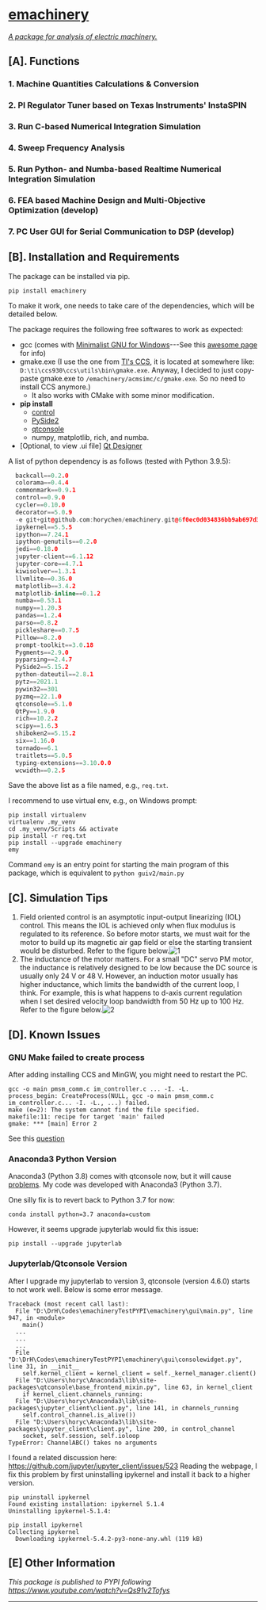 # [emachinery](https://pypi.org/project/emachinery/)

*<u>A package for analysis of electric machinery.</u>*

## [A]. Functions

### 1. Machine Quantities Calculations & Conversion

### 2. PI Regulator Tuner based on Texas Instruments' InstaSPIN

### 3. Run C-based Numerical Integration Simulation

### 4. Sweep Frequency Analysis

### 5. Run Python- and Numba-based Realtime Numerical Integration Simulation

### 6. FEA based Machine Design and Multi-Objective Optimization (develop)

### 7. PC User GUI for Serial Communication to DSP (develop)


## [B]. Installation and Requirements

The package can be installed via pip.
```shell
pip install emachinery
```
To make it work, one needs to take care of the dependencies, which will be detailed below.

The package requires the following free softwares to work as expected:
- gcc (comes with [Minimalist GNU for Windows](https://sourceforge.net/projects/mingw/)---See this [awesome page](https://www3.ntu.edu.sg/home/ehchua/programming/howto/Cygwin_HowTo.html) for info)
- gmake.exe (I use the one from [TI's CCS](https://www.ti.com/tool/download/CCSTUDIO), it is located at somewhere like: `D:\ti\ccs930\ccs\utils\bin\gmake.exe`. Anyway, I decided to just copy-paste gmake.exe to `/emachinery/acmsimc/c/gmake.exe`. So no need to install CCS anymore.)
  - It also works with CMake with some minor modification.
- **pip install**
  - [control](https://pypi.org/project/control/)
  - [PySide2](https://pypi.org/project/PySide2/)
  - [qtconsole](https://github.com/jupyter/qtconsole)
  - numpy, matplotlib, rich, and numba.
- [Optional, to view .ui file] [Qt Designer](https://build-system.fman.io/qt-designer-download)

A list of python dependency is as follows (tested with Python 3.9.5):
```c++
  backcall==0.2.0
  colorama==0.4.4
  commonmark==0.9.1
  control==0.9.0
  cycler==0.10.0
  decorator==5.0.9
  -e git+git@github.com:horychen/emachinery.git@6f0ec0d034836bb9ab697d3e341ce6967b8514bd#egg=emachinery
  ipykernel==5.5.5
  ipython==7.24.1
  ipython-genutils==0.2.0
  jedi==0.18.0
  jupyter-client==6.1.12
  jupyter-core==4.7.1
  kiwisolver==1.3.1
  llvmlite==0.36.0
  matplotlib==3.4.2
  matplotlib-inline==0.1.2
  numba==0.53.1
  numpy==1.20.3
  pandas==1.2.4
  parso==0.8.2
  pickleshare==0.7.5
  Pillow==8.2.0
  prompt-toolkit==3.0.18
  Pygments==2.9.0
  pyparsing==2.4.7
  PySide2==5.15.2
  python-dateutil==2.8.1
  pytz==2021.1
  pywin32==301
  pyzmq==22.1.0
  qtconsole==5.1.0
  QtPy==1.9.0
  rich==10.2.2
  scipy==1.6.3
  shiboken2==5.15.2
  six==1.16.0
  tornado==6.1
  traitlets==5.0.5
  typing-extensions==3.10.0.0
  wcwidth==0.2.5
```
Save the above list as a file named, e.g., `req.txt`.

I recommend to use virtual env, e.g., on Windows prompt:
```shell
pip install virtualenv
virtualenv .my_venv
cd .my_venv/Scripts && activate
pip install -r req.txt
pip install --upgrade emachinery
emy
```
Command `emy` is an entry point for starting the main program of this package, which is equivalent to `python guiv2/main.py`

## [C]. Simulation Tips

1. Field oriented control is an asymptotic input-output linearizing (IOL) control. This means the IOL is achieved only when flux modulus is regulated to its reference. So before motor starts, we must wait for the motor to build up its magnetic air gap field or else the starting transient would be disturbed. Refer to the figure below.![1](https://github.com/horychen/emachinery/blob/main/gallery/readme-pic-flux-to-build.png?raw=true)
2. The inductance of the motor matters. For a small "DC" servo PM motor, the inductance is relatively designed to be low because the DC source is usually only 24 V or 48 V. However, an induction motor usually has higher inductance, which limits the bandwidth of the current loop, I think. For example, this is what happens to d-axis current regulation when I set desired velocity loop bandwidth from 50 Hz up to 100 Hz. Refer to the figure below.![2](https://github.com/horychen/emachinery/blob/main/gallery/readme-pic-comparison-d-axis-current-regulation-per-inductance.png?raw=true)



## [D]. Known Issues

### GNU Make failed to create process
After adding installing CCS and MinGW, you might need to restart the PC.

```
gcc -o main pmsm_comm.c im_controller.c ... -I. -L.
process_begin: CreateProcess(NULL, gcc -o main pmsm_comm.c im_controller.c... -I. -L., ...) failed.
make (e=2): The system cannot find the file specified.
makefile:11: recipe for target 'main' failed
gmake: *** [main] Error 2
```

See this [question](https://stackoverflow.com/questions/3848357/createprocess-no-such-file-or-directory)

### Anaconda3 Python Version
Anaconda3 (Python 3.8) comes with qtconsole now, but it will cause [problems](https://github.com/jupyter/qtconsole/issues/400). My code was developed with Anaconda3 (Python 3.7). 

One silly fix is to revert back to Python 3.7 for now: 

```conda install python=3.7 anaconda=custom```

However, it seems upgrade jupyterlab would fix this issue:

```pip install --upgrade jupyterlab```

### Jupyterlab/Qtconsole Version
After I upgrade my jupyterlab to version 3, qtconsole (version 4.6.0) starts to not work well. Below is some error message.
```
Traceback (most recent call last):
  File "D:\DrH\Codes\emachineryTestPYPI\emachinery\gui\main.py", line 947, in <module>
    main()
  ...
  ...
  ...
  File "D:\DrH\Codes\emachineryTestPYPI\emachinery\gui\consolewidget.py", line 31, in __init__
    self.kernel_client = kernel_client = self._kernel_manager.client()
  File "D:\Users\horyc\Anaconda3\lib\site-packages\qtconsole\base_frontend_mixin.py", line 63, in kernel_client
    if kernel_client.channels_running:
  File "D:\Users\horyc\Anaconda3\lib\site-packages\jupyter_client\client.py", line 141, in channels_running
    self.control_channel.is_alive())
  File "D:\Users\horyc\Anaconda3\lib\site-packages\jupyter_client\client.py", line 200, in control_channel
    socket, self.session, self.ioloop
TypeError: ChannelABC() takes no arguments
```
I found a related discussion here: https://github.com/jupyter/jupyter_client/issues/523
Reading the webpage, I fix this problem by first uninstalling ipykernel and install it back to a higher version.
```
pip uninstall ipykernel
Found existing installation: ipykernel 5.1.4
Uninstalling ipykernel-5.1.4:

pip install ipykernel
Collecting ipykernel
  Downloading ipykernel-5.4.2-py3-none-any.whl (119 kB)
```

## [E] Other Information

_This package is published to PYPI following https://www.youtube.com/watch?v=Qs91v2Tofys_

----

